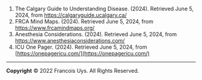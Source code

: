1. The Calgary Guide to Understanding Disease. (2024). Retrieved June 5, 2024, from https://calgaryguide.ucalgary.ca/
2. FRCA Mind Maps. (2024). Retrieved June 5, 2024, from https://www.frcamindmaps.org/
3. Anesthesia Considerations. (2024). Retrieved June 5, 2024, from https://www.anesthesiaconsiderations.com/ 
4. ICU One Pager. (2024). Retrieved June 5, 2024, from [https://onepagericu.com/](https://onepagericu.com/)

---

**Copyright**
© 2022 Francois Uys. All Rights Reserved.
